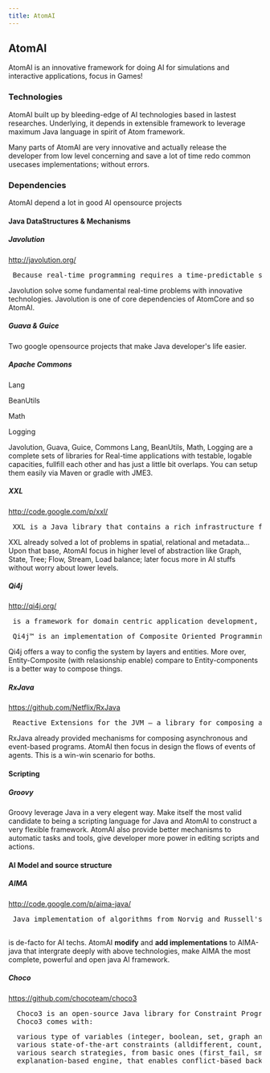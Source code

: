 ```yaml
---
title: AtomAI
---
```

<h2 class="sectionedit1" id="atomai">AtomAI</h2>
<div class="level2">

<p>
AtomAI is an innovative framework for doing AI for simulations and interactive applications, focus in Games!
</p>

</div>
<!-- EDIT1 SECTION "AtomAI" [1-128] -->
<h3 class="sectionedit2" id="technologies">Technologies</h3>
<div class="level3">

<p>
AtomAI built up by bleeding-edge of AI technologies based in lastest researches. Underlying, it depends in extensible framework to leverage maximum Java language in spirit of Atom framework.
</p>

<p>
Many parts of AtomAI are very innovative and actually release the developer from low level concerning and save a lot of time redo common usecases implementations; without errors.
</p>

</div>
<!-- EDIT2 SECTION "Technologies" [129-520] -->
<h3 class="sectionedit3" id="dependencies">Dependencies</h3>
<div class="level3">

<p>
AtomAI depend a lot in good AI opensource projects
</p>

</div>

<h4 id="java_datastructures_mechanisms">Java DataStructures &amp; Mechanisms</h4>
<div class="level4">

</div>

<h5 id="javolution">Javolution</h5>
<div class="level5">

<p>
<a href="http://javolution.org/" class="urlextern" title="http://javolution.org/" rel="nofollow">http://javolution.org/</a>
</p>
<pre class="code"> Because real-time programming requires a time-predictable standard library. Javolution real-time goals are simple: To make your application faster and more time predictable!</pre>

<p>
Javolution solve some fundamental real-time problems with innovative technologies. Javolution is one of core dependencies of AtomCore and so AtomAI. 
</p>

</div>

<h5 id="guava_guice">Guava &amp; Guice</h5>
<div class="level5">

<p>
Two google opensource projects that make Java developer's life easier.
</p>

</div>

<h5 id="apache_commons">Apache Commons</h5>
<div class="level5">

<p>
Lang
</p>

<p>
BeanUtils 
</p>

<p>
Math
</p>

<p>
Logging
</p>

<p>
</p><p></p><div class="notetip">Javolution, Guava, Guice, Commons Lang, BeanUtils, Math, Logging are a complete sets of libraries for Real-time applications with testable, logable capacities, fullfill each other and has just a little bit overlaps. You can setup them easily via Maven or gradle with JME3.
</div>


</div>

<h5 id="xxl">XXL</h5>
<div class="level5">

<p>
<a href="http://code.google.com/p/xxl/" class="urlextern" title="http://code.google.com/p/xxl/" rel="nofollow">http://code.google.com/p/xxl/</a>
</p>
<pre class="code"> XXL is a Java library that contains a rich infrastructure for implementing advanced query processing functionality. The library offers low-level components like access to raw disks as well as high-level ones like a query optimizer. On the intermediate levels, XXL provides a demand-driven cursor algebra, a framework for indexing and a powerful package for supporting aggregation.</pre>

<p>
XXL already solved a lot of problems in spatial, relational and metadata… Upon that base, AtomAI focus in higher level of abstraction like Graph, State, Tree; Flow, Stream, Load balance;  later focus more in AI stuffs without worry about lower levels.
</p>

</div>

<h5 id="qi4j">Qi4j</h5>
<div class="level5">

<p>
<a href="http://qi4j.org/" class="urlextern" title="http://qi4j.org/" rel="nofollow">http://qi4j.org/</a>
</p>
<pre class="code"> is a framework for domain centric application development, including evolved concepts from Aspect Oriented Programming, Dependency Injection and Domain Driven Design.</pre>
<pre class="code"> Qi4j™ is an implementation of Composite Oriented Programming, using the standard Java platform, without the use of any pre-processors or new language elements. Everything you know from Java still applies and you can leverage both your experience and toolkits to become more productive with Composite Oriented Programming today.</pre>

<p>
Qi4j offers a way to config the system by layers and entities. More over, Entity-Composite (with relasionship enable) compare to Entity-components is a better way to compose things.
</p>

</div>

<h5 id="rxjava">RxJava</h5>
<div class="level5">

<p>
<a href="https://github.com/Netflix/RxJava" class="urlextern" title="https://github.com/Netflix/RxJava" rel="nofollow">https://github.com/Netflix/RxJava</a>
</p>
<pre class="code"> Reactive Extensions for the JVM – a library for composing asynchronous and event-based programs using observable sequences for the Java VM.</pre>

<p>
RxJava already provided mechanisms for composing asynchronous and event-based programs. AtomAI then focus in design the flows of events of agents. This is a win-win scenario for boths.
</p>

</div>

<h4 id="scripting">Scripting</h4>
<div class="level4">

</div>

<h5 id="groovy">Groovy</h5>
<div class="level5">

<p>
Groovy leverage Java in a very elegent way. Make itself the most valid candidate to being a scripting language for Java and AtomAI to construct a very flexible framework. AtomAI also provide better mechanisms to automatic tasks and tools, give developer more power in editing scripts and actions.
</p>

</div>

<h4 id="ai_model_and_source_structure">AI Model and source structure</h4>
<div class="level4">

</div>

<h5 id="aima">AIMA</h5>
<div class="level5">

<p>
<a href="http://code.google.com/p/aima-java/" class="urlextern" title="http://code.google.com/p/aima-java/" rel="nofollow">http://code.google.com/p/aima-java/</a>
</p>
<pre class="code"> Java implementation of algorithms from Norvig and Russell's Artificial Intelligence - A Modern Approach 3rd Edition
 </pre>

<p>
is de-facto for AI techs. AtomAI <strong>modify</strong> and <strong>add implementations</strong> to AIMA-java that intergrate deeply with above technologies, make AIMA the most complete, powerful and open java AI framework.
</p>

</div>

<h5 id="choco">Choco</h5>
<div class="level5">

<p>
<a href="https://github.com/chocoteam/choco3" class="urlextern" title="https://github.com/chocoteam/choco3" rel="nofollow">https://github.com/chocoteam/choco3</a>
</p>
<pre class="code">  Choco3 is an open-source Java library for Constraint Programming. 
  Choco3 comes with:</pre>
<pre class="code">  various type of variables (integer, boolean, set, graph and real),
  various state-of-the-art constraints (alldifferent, count, nvalues, etc.),
  various search strategies, from basic ones (first_fail, smallest, etc.) to most complex (impact-based and activity-based search),
  explanation-based engine, that enables conflict-based back jumping, dynamic backtracking and path repair</pre>

</div>
<!-- EDIT3 SECTION "Dependencies" [521-] -->
